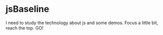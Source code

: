 # jsBaseline
I need to study the technology about js and some demos. Focus a little bit, reach the top. GO!
